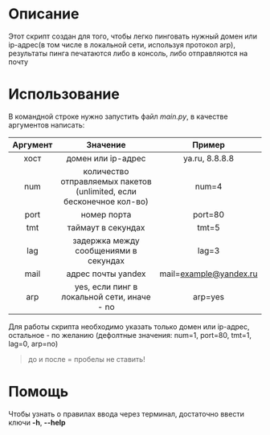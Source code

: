 # Описание

Этот скрипт создан для того, чтобы легко пинговать нужный домен или ip-адрес(в том числе в локальной сети, используя
протокол arp),
результаты пинга печатаются либо в консоль, либо отправляются на почту

# Использование

В командной строке нужно запустить файл *main.py*, в качестве аргументов написать:

|  Аргумент  |                               Значение                               |         Пример          |
|:----------:|:--------------------------------------------------------------------:|:-----------------------:|
|    хост    |                          домен или ip-адрес                          |     ya.ru, 8.8.8.8      |
|    num     | количество отправляемых пакетов (unlimited, если бесконечное кол-во) |          num=4          |
|    port    |                             номер порта                              |         port=80         |
|    tmt     |                          таймаут в секундах                          |          tmt=5          |
|    lag     |                задержка между сообщениями в секундах                 |          lag=3          |
|    mail    |                          адрес почты yandex                          | mail=example@yandex.ru  |
|    arp     |             yes, если пинг в локальной сети, иначе - no              |         arp=yes         |

Для работы скрипта необходимо указать только домен или ip-адрес, остальное - по желанию (дефолтные значения: num=1,
port=80, tmt=1, lag=0, arp=no)

>до и после = пробелы не ставить!

# Помощь

Чтобы узнать о правилах ввода через терминал, достаточно ввести ключи **-h**, **--help** 
